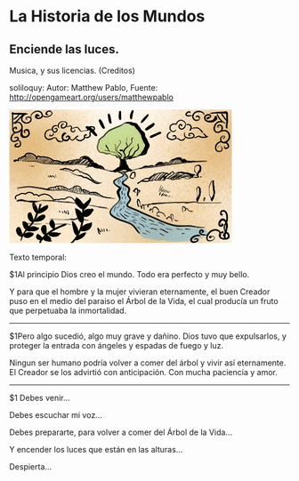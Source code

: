 # La Historia de los Mundos
## Enciende las luces.


Musica, y sus licencias. (Creditos)

 soliloquy:  Autor: Matthew Pablo, Fuente: http://opengameart.org/users/matthewpablo

<img src="images/Intro1_scene1.png" alt="hi" class="inline"/>



 Texto temporal:

$1Al principio Dios creo el mundo.
Todo era perfecto y muy bello.

Y para que el hombre y la mujer
vivieran eternamente, el buen
Creador puso en el medio del
paraiso el Árbol de la Vida,
el cual producía un fruto
que perpetuaba la inmortalidad.

-----

$1Pero algo sucedió, algo
muy grave y dañino. Dios
tuvo que expulsarlos, y proteger
la entrada con ángeles
y espadas de fuego y luz.

Ningun ser humano podría
volver a comer del árbol 
y vivir así eternamente.
El Creador se los advirtió
con anticipación. Con
mucha paciencia y amor.

------

$1
Debes venir...


Debes escuchar mi voz...

Debes prepararte, para volver
a comer del Árbol de la Vida...

Y encender los luces que
están en las alturas...


Despierta...


